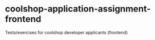 # coolshop-application-assignment-frontend
Tests/exercises for coolshop developer applicants (frontend)
